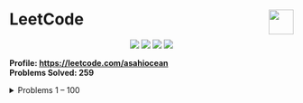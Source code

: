 <h1>LeetCode<a href="https://leetcode.com/asahiocean"><img src="https://git.io/JMC8l" height="44" align="right"></a></h1>

<p align="center">
  <img src="https://img.shields.io/github/repo-size/asahiocean/LeetCode.svg">
  <img src="https://img.shields.io/github/commit-activity/y/asahiocean/LeetCode">
  <img src="https://img.shields.io/github/last-commit/asahiocean/LeetCode">
  <img src="https://tinyurl.com/yckwfb3f">
</p>

<b>Profile: https://leetcode.com/asahiocean</b><br>
<b>Problems Solved: 259</b>

<details><summary>Problems 1 – 100</summary><br>

| Problem | Solution |
|:--------|:--------:|
| [**1. Two Sum**][1] | [**OPEN**][1r] |

</details>

<!-- URLs -->
[1]: https://leetcode.com/problems/two-sum/
[1r]: https://git.io/JMuOd

